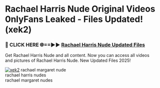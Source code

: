 # Rachael Harris Nude Original Videos 0nlyFans Leaked - Files Updated! (xek2)

<h3>🔴 CLICK HERE 🌐==►► <a href="https://tinyurl.com/yrmya6cz" rel="nofollow">Rachael Harris Nude Updated Files</a></h3>

Get Rachael Harris Nude and all content. Now you can access all videos and pictures of Rachael Harris Nude. New Updated Files 2025!

[![xek2](https://i.imgur.com/FMdXYCs.gif)](https://tinyurl.com/yrmya6cz)
rachael margaret nude<br>
rachael harris nudes<br>
rachael margaret nudes